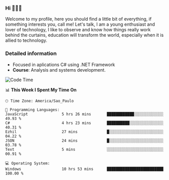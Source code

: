 


### Hi 🙋🏽‍♂️

Welcome to my profile, here you should find a little bit of everything, if something interests you, call me! Let's talk,
I am a young enthusiast and lover of technology, I like to observe and know how things really work behind the curtains, 
education will transform the world, especially when it is allied to technology.

### Detailed information
* Focused in aplications C# using .NET Framework
* **Course**: Analysis and systems development.

<!--START_SECTION:waka-->
![Code Time](http://img.shields.io/badge/Code%20Time-370%20hrs%203%20mins-blue)

📊 **This Week I Spent My Time On** 

```text
🕑︎ Time Zone: America/Sao_Paulo

💬 Programming Languages: 
JavaScript               5 hrs 26 mins       ████████████░░░░░░░░░░░░░   49.93 % 
C#                       4 hrs 23 mins       ██████████░░░░░░░░░░░░░░░   40.31 % 
Ezhil                    27 mins             █░░░░░░░░░░░░░░░░░░░░░░░░   04.22 % 
JSON                     24 mins             █░░░░░░░░░░░░░░░░░░░░░░░░   03.78 % 
Text                     5 mins              ░░░░░░░░░░░░░░░░░░░░░░░░░   00.91 % 

💻 Operating System: 
Windows                  10 hrs 53 mins      █████████████████████████   100.00 % 
```


<!--END_SECTION:waka-->


